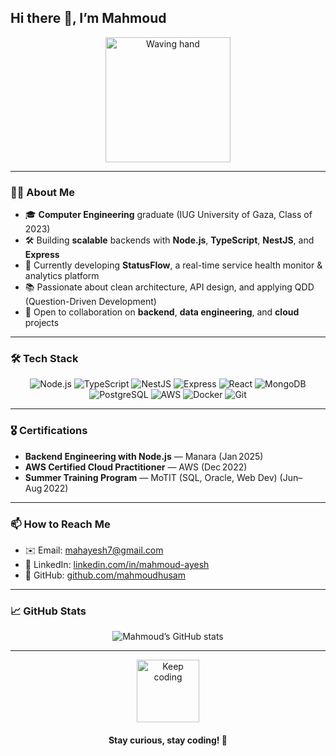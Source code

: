 ## Hi there 👋, I’m Mahmoud

<p align="center">
  <img src="https://media.giphy.com/media/v1.Y2lkPTc5MGI3NjExNTk2aDFkbzEzemxmcnBzbDZ5bG9lYjlqNTB0MmthMWFnMDliZXF5ZyZlcD12MV9naWZzX3NlYXJjaCZjdD1n/78XCFBGOlS6keY1Bil/giphy.gif" width="200px" alt="Waving hand">
</p>

---

### 👨‍🎓 About Me

- 🎓 **Computer Engineering** graduate (IUG University of Gaza, Class of 2023)  
- 🛠️ Building **scalable** backends with **Node.js**, **TypeScript**, **NestJS**, and **Express**  
- 🌱 Currently developing **StatusFlow**, a real-time service health monitor & analytics platform  
- 📚 Passionate about clean architecture, API design, and applying QDD (Question-Driven Development)  
- 🤝 Open to collaboration on **backend**, **data engineering**, and **cloud** projects  

---


### 🛠️ Tech Stack

<p align="center">
  <img src="https://img.shields.io/badge/Node.js-339933?logo=node.js&logoColor=white" alt="Node.js" />
  <img src="https://img.shields.io/badge/TypeScript-3178C6?logo=typescript&logoColor=white" alt="TypeScript" />
  <img src="https://img.shields.io/badge/NestJS-E0234E?logo=nestjs&logoColor=white" alt="NestJS" />
  <img src="https://img.shields.io/badge/Express-000000?logo=express&logoColor=white" alt="Express" />
  <img src="https://img.shields.io/badge/React-61DAFB?logo=react&logoColor=black" alt="React" />
  <img src="https://img.shields.io/badge/MongoDB-47A248?logo=mongodb&logoColor=white" alt="MongoDB" />
  <img src="https://img.shields.io/badge/PostgreSQL-4169E1?logo=postgresql&logoColor=white" alt="PostgreSQL" />
  <img src="https://img.shields.io/badge/AWS-232F3E?logo=amazonaws&logoColor=white" alt="AWS" />
  <img src="https://img.shields.io/badge/Docker-2496ED?logo=docker&logoColor=white" alt="Docker" />
  <img src="https://img.shields.io/badge/Git-F05032?logo=git&logoColor=white" alt="Git" />
</p>

---

### 🎖️ Certifications

- **Backend Engineering with Node.js** — Manara (Jan 2025)  
- **AWS Certified Cloud Practitioner** — AWS (Dec 2022)  
- **Summer Training Program** — MoTIT (SQL, Oracle, Web Dev) (Jun–Aug 2022)  

---

### 📫 How to Reach Me

- ✉️ Email: [mahayesh7@gmail.com](mailto:mahayesh7@gmail.com)  
- 🔗 LinkedIn: [linkedin.com/in/mahmoud-ayesh](https://www.linkedin.com/in/mahmoud-ayesh-907301288/)  
- 💼 GitHub: [github.com/mahmoudhusam](https://github.com/mahmoudhusam)  

---

### 📈 GitHub Stats

<p align="center">
  <img src="https://github-readme-stats.vercel.app/api?username=mahmoudhusam&show_icons=true&theme=dark" alt="Mahmoud’s GitHub stats" />
</p>

---

<div align="center">
  <img src="https://media0.giphy.com/media/v1.Y2lkPTc5MGI3NjExbGR3d3d3ems4YXEyODV5Zmt1dGlkZGszbnV5dTU1NDhlZmF5MTJpayZlcD12MV9pbnRlcm5hbF9naWZfYnlfaWQmY3Q9Zw/HscDLzkO8EOTmgkhQP/giphy.gif" width="100" alt="Keep coding">
  <h4>Stay curious, stay coding! 🚀</h4>
</div>
